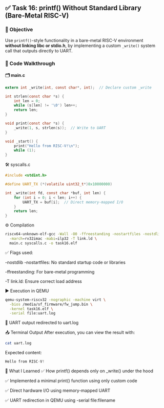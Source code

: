 ## ✅ Task 16: printf() Without Standard Library (Bare-Metal RISC-V)
### 🎯 Objective
Use `printf()`-style functionality in a bare-metal RISC-V environment **without linking libc or stdio.h**, by implementing a custom `_write()` system call that outputs directly to UART.
### 🧾 Code Walkthrough
#### 🗂️ main.c
```c
extern int _write(int, const char*, int);  // Declare custom _write

int strlen(const char *s) {
    int len = 0;
    while (s[len] != '\0') len++;
    return len;
}

void print(const char *s) {
    _write(1, s, strlen(s));  // Write to UART
}

void _start() {
    print("Hello from RISC-V!\n");
    while (1);
}
```
🛠️ syscalls.c
```c
#include <stdint.h>

#define UART_TX (*(volatile uint32_t*)0x10000000)

int _write(int fd, const char *buf, int len) {
    for (int i = 0; i < len; i++) {
        UART_TX = buf[i];  // Direct memory-mapped I/O
    }
    return len;
}
```
⚙️ Compilation
```bash
riscv64-unknown-elf-gcc -Wall -O0 -ffreestanding -nostartfiles -nostdlib \
  -march=rv32imac -mabi=ilp32 -T link.ld \
  main.c syscalls.c -o task16.elf
```
✅ Flags used:

-nostdlib -nostartfiles: No standard startup code or libraries

-ffreestanding: For bare-metal programming

-T link.ld: Ensure correct load address

▶️ Execution in QEMU
```bash
qemu-system-riscv32 -nographic -machine virt \
  -bios /media/sf_firmware/fw_jump.bin \
  -kernel task16.elf \
  -serial file:uart.log
```
🔁 UART output redirected to uart.log

📤 Terminal Output
After execution, you can view the result with:

```bash
cat uart.log
```
Expected content:

```csharp
Hello from RISC-V!

```
🧠 What I Learned
✅ How printf() depends only on _write() under the hood

✅ Implemented a minimal print() function using only custom code

✅ Direct hardware I/O using memory-mapped UART

✅ UART redirection in QEMU using -serial file:filename
